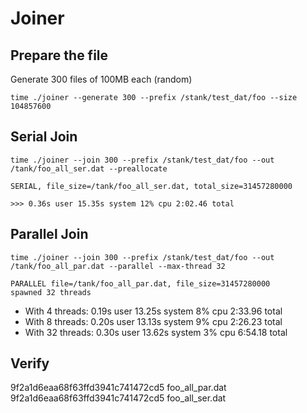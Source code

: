 # Joiner

## Prepare the file

Generate 300 files of 100MB each (random)

```shell
time ./joiner --generate 300 --prefix /stank/test_dat/foo --size 104857600
```

## Serial Join

```shell
time ./joiner --join 300 --prefix /stank/test_dat/foo --out /tank/foo_all_ser.dat --preallocate

SERIAL, file_size=/tank/foo_all_ser.dat, total_size=31457280000

>>> 0.36s user 15.35s system 12% cpu 2:02.46 total
```

## Parallel Join

```shell
time ./joiner --join 300 --prefix /stank/test_dat/foo --out /tank/foo_all_par.dat --parallel --max-thread 32

PARALLEL file=/tank/foo_all_par.dat, file_size=31457280000
spawned 32 threads
```

- With 4 threads: 0.19s user 13.25s system 8% cpu 2:33.96 total
- With 8 threads: 0.20s user 13.13s system 9% cpu 2:26.23 total
- With 32 threads: 0.30s user 13.62s system 3% cpu 6:54.18 total

## Verify

9f2a1d6eaa68f63ffd3941c741472cd5  foo_all_par.dat
9f2a1d6eaa68f63ffd3941c741472cd5  foo_all_ser.dat
